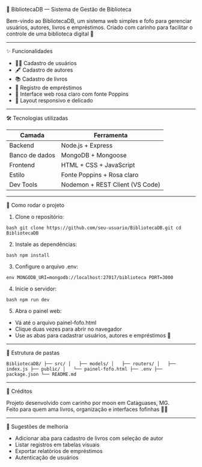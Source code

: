 🌷 BibliotecaDB — Sistema de Gestão de Biblioteca

Bem-vindo ao BibliotecaDB, um sistema web simples e fofo para gerenciar usuários, autores, livros e empréstimos. Criado com carinho para facilitar o controle de uma biblioteca digital 💖

---

✨ Funcionalidades

- 👩‍🎓 Cadastro de usuários
- 🖋️ Cadastro de autores
- 📚 Cadastro de livros
- 🔄 Registro de empréstimos
- 🌸 Interface web rosa claro com fonte Poppins
- 📱 Layout responsivo e delicado

---

🛠️ Tecnologias utilizadas

| Camada        | Ferramenta                     |
|---------------|--------------------------------|
| Backend       | Node.js + Express              |
| Banco de dados| MongoDB + Mongoose             |
| Frontend      | HTML + CSS + JavaScript        |
| Estilo        | Fonte Poppins + Rosa claro     |
| Dev Tools     | Nodemon + REST Client (VS Code)|

---

🚀 Como rodar o projeto

1. Clone o repositório:

`bash
git clone https://github.com/seu-usuario/BibliotecaDB.git
cd BibliotecaDB
`

2. Instale as dependências:

`bash
npm install
`

3. Configure o arquivo .env:

`env
MONGODB_URI=mongodb://localhost:27017/biblioteca
PORT=3000
`

4. Inicie o servidor:

`bash
npm run dev
`

5. Abra o painel web:

- Vá até o arquivo painel-fofo.html
- Clique duas vezes para abrir no navegador
- Use as abas para cadastrar usuários, autores e empréstimos 🌸

---

📁 Estrutura de pastas

`
BibliotecaDB/
├── src/
│   ├── models/
│   ├── routers/
│   ├── index.js
├── public/
│   └── painel-fofo.html
├── .env
├── package.json
└── README.md
`

---

💌 Créditos

Projeto desenvolvido com carinho por moon em Cataguases, MG.  
Feito para quem ama livros, organização e interfaces fofinhas 🌈📖

---

🧁 Sugestões de melhoria

- Adicionar aba para cadastro de livros com seleção de autor
- Listar registros em tabelas visuais
- Exportar relatórios de empréstimos
- Autenticação de usuários

